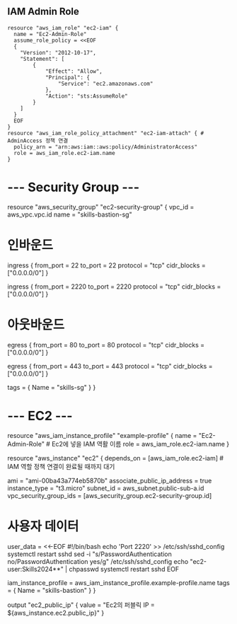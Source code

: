 ## IAM Admin Role
```
resource "aws_iam_role" "ec2-iam" {
  name = "Ec2-Admin-Role"
  assume_role_policy = <<EOF
  {
    "Version": "2012-10-17",
    "Statement": [
        {
            "Effect": "Allow",
            "Principal": {
                "Service": "ec2.amazonaws.com"
            },
            "Action": "sts:AssumeRole"
        }
    ]
  }
  EOF
}
resource "aws_iam_role_policy_attachment" "ec2-iam-attach" { # AdminAccess 정책 연결
  policy_arn = "arn:aws:iam::aws:policy/AdministratorAccess"
  role = aws_iam_role.ec2-iam.name
}
```


# --- Security Group ---

resource "aws_security_group" "ec2-security-group" {
  vpc_id = aws_vpc.vpc.id
  name   = "skills-bastion-sg"

  # 인바운드
  ingress {
    from_port   = 22
    to_port     = 22
    protocol    = "tcp"
    cidr_blocks = ["0.0.0.0/0"]
  }

  ingress {
    from_port   = 2220
    to_port     = 2220
    protocol    = "tcp"
    cidr_blocks = ["0.0.0.0/0"]
  }

  # 아웃바운드
  egress {
    from_port   = 80
    to_port     = 80
    protocol    = "tcp"
    cidr_blocks = ["0.0.0.0/0"]
  }

  egress {
    from_port   = 443
    to_port     = 443
    protocol    = "tcp"
    cidr_blocks = ["0.0.0.0/0"]
  }

  tags = { Name = "skills-sg" }
}


# --- EC2 ---

resource "aws_iam_instance_profile" "example-profile" {
  name = "Ec2-Admin-Role" # Ec2에 넣을 IAM 역활 이름
  role = aws_iam_role.ec2-iam.name
}

resource "aws_instance" "ec2" {
  depends_on = [aws_iam_role.ec2-iam]  # IAM 역할 정책 연결이 완료될 때까지 대기

  ami           = "ami-00ba43a774eb5870b"
  associate_public_ip_address = true
  instance_type = "t3.micro"
  subnet_id     = aws_subnet.public-sub-a.id
  vpc_security_group_ids = [aws_security_group.ec2-security-group.id]

  # 사용자 데이터
  user_data = <<-EOF
    #!/bin/bash
    echo 'Port 2220' >> /etc/ssh/sshd_config
    systemctl restart sshd
    sed -i "s/PasswordAuthentication no/PasswordAuthentication yes/g" /etc/ssh/sshd_config
    echo "ec2-user:Skills2024**" | chpasswd
    systemctl restart sshd
  EOF

  iam_instance_profile = aws_iam_instance_profile.example-profile.name
  tags = { Name = "skills-bastion" }
}

output "ec2_public_ip" {
  value = "Ec2의 퍼블릭 IP = ${aws_instance.ec2.public_ip}"
}